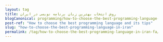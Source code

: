 ```yaml
---
layout: tag
title: روش انتخاب بهترین زبان برنامه نویسی در ایران
blogCanonical: programming/how-to-choose-the-best-programming-language-and-its-tips-fa/
post-ref: "How to choose the best programming language and its tips"
slug: "how-to-choose-the-best-programming-language-in-iran"
permalink: /tag/how-to-choose-the-best-programming-language-in-iran-fa/
---
```

